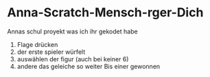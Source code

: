 # Anna-Scratch-Mensch-rger-Dich
Annas schul proyekt was ich ihr gekodet habe 

1) Flage drücken
2) der erste spieler würfelt
3) auswählen der figur (auch bei keiner 6)
4) andere das geleiche
so weiter
Bis einer gewonnen
